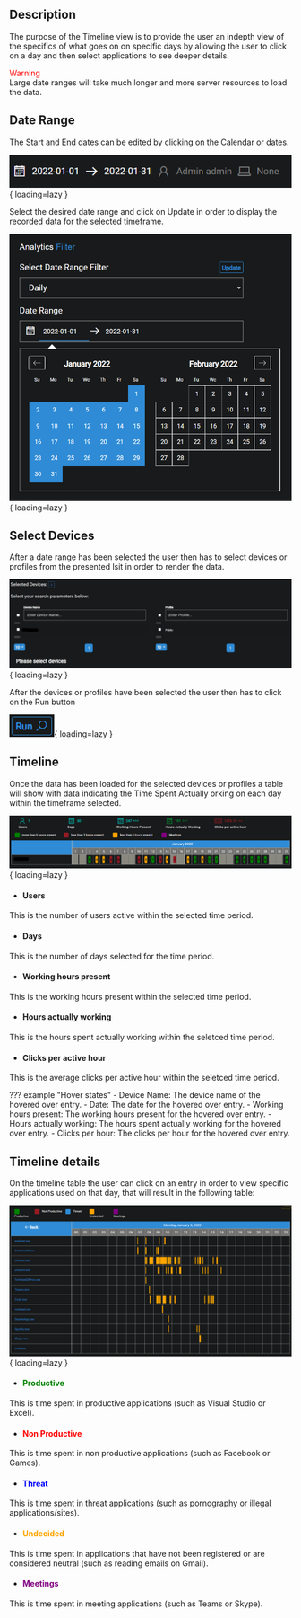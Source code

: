## Description
The purpose of the Timeline view is to provide the user an indepth view of the specifics of what goes on on specific days by allowing the user to click on a day and then select applications to see deeper details.

<span style="color:red">Warning</span>  
Large date ranges will take much longer and more server resources to load the data.

## Date Range
The Start and End dates can be edited by clicking on the Calendar or dates.

![!Date Range](../../screenshots/analytics/overview/dateRange.png){ loading=lazy  }

Select the desired date range and click on Update in order to display the recorded data for the selected timeframe.

![!Date Range Selected](../../screenshots/analytics/overview/dateRangeSelect.png){ loading=lazy  }

## Select Devices
After a date range has been selected the user then has to select devices or profiles from the presented lsit in order to render the data.

![!Select Devices](../../screenshots/userReports/overview/selectDevices.jpg){ loading=lazy  }

After the devices or profiles have been selected the user then has to click on the Run button

![!Run button](../../screenshots/userReports/overview/run.png){ loading=lazy  }

## Timeline
Once the data has been loaded for the selected devices or profiles a table will show with data indicating the Time Spent Actually orking on each day within the timeframe selected.

![!Graph](../../screenshots/userReports/timeline/timeline.png){ loading=lazy  }

- #### Users
This is the number of users active within the selected time period.

- #### Days
This is the number of days selected for the time period.

- #### Working hours present
This is the working hours present within the selected time period.

- #### Hours actually working
This is the hours spent actually working within the seletced time period.

- #### Clicks per active hour
This is the average clicks per active hour within the seletced time period.

??? example "Hover states"
    - Device Name: The device name of the hovered over entry.
    - Date: The date for the hovered over entry.
    - Working hours present: The working hours present for the hovered over entry.
    - Hours actually working: The hours spent actually working for the hovered over entry.
    - Clicks per hour: The clicks per hour for the hovered over entry.

## Timeline details

On the timeline table the user can click on an entry in order to view specific applications used on that day, that will result in the following table:

![!Graph](../../screenshots/userReports/timeline/dateApplications.png){ loading=lazy  }

- #### <span style="color:green">Productive</span>
This is time spent in productive applications (such as Visual Studio or Excel).

- #### <span style="color:red">Non Productive</span>
This is time spent in non productive applications (such as Facebook or Games).

- #### <span style="color:blue">Threat</span>
This is time spent in threat applications (such as pornography or illegal applications/sites).

- #### <span style="color:orange">Undecided</span>
This is time spent in applications that have not been registered or are considered neutral (such as reading emails on Gmail).

- #### <span style="color:purple">Meetings</span>
This is time spent in meeting applications (such as Teams or Skype).
